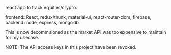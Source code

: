react  app to track equities/crypto.

frontend: React, redux/thunk, material-ui, react-router-dom, firebase, 
backend: node, express, mongodb

This is now decommsioned as the market API was too expensive to maintain for my usecase. 

NOTE: The API access keys in this project have been revoked. 

